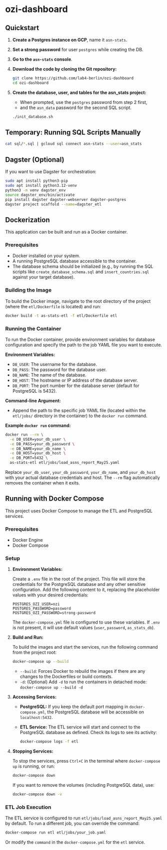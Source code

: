 # ozi-dashboard

## Quickstart

1. **Create a Postgres instance on GCP**, name it `asn-stats`.
2. **Set a strong password** for user `postgres` while creating the DB.
3. **Go to the `asn-stats` console**.
4. **Download the code by cloning the Git repository:**

    ```sh
    git clone https://github.com/lab4-berlin/ozi-dashboard
    cd ozi-dashboard
    ```

5. **Create the database, user, and tables for the asn_stats project:**

    - When prompted, use the `postgres` password from step 2 first,
    - and the `asn_data` password for the second SQL script.

    ```sh
    ./init_database.sh
    ```

## Temporary: Running SQL Scripts Manually

```sh
cat sql/*.sql | gcloud sql connect asn-stats --user=asn_stats
```

## Dagster (Optional)

If you want to use Dagster for orchestration:

```sh
sudo apt install python3-pip
sudo apt install python3.12-venv
python3 -m venv dagster_env
source dagster_env/bin/activate
pip install dagster dagster-webserver dagster-postgres
dagster project scaffold --name=dagster_etl
```

## Dockerization

This application can be built and run as a Docker container.

### Prerequisites

- Docker installed on your system.
- A running PostgreSQL database accessible to the container.
- The database schema should be initialized (e.g., by running the SQL scripts like `create_database_schema.sql` and `insert_countries.sql` against your target database).

### Building the Image

To build the Docker image, navigate to the root directory of the project (where the `etl/Dockerfile` is located) and run:

```sh
docker build -t as-stats-etl -f etl/Dockerfile etl
```

### Running the Container

To run the Docker container, provide environment variables for database configuration and specify the path to the job YAML file you want to execute.

**Environment Variables:**

- `DB_USER`: The username for the database.
- `DB_PASS`: The password for the database user.
- `DB_NAME`: The name of the database.
- `DB_HOST`: The hostname or IP address of the database server.
- `DB_PORT`: The port number for the database server (default for PostgreSQL is 5432).

**Command-line Argument:**

- Append the path to the specific job YAML file (located within the `etl/jobs/` directory in the container) to the `docker run` command.

**Example `docker run` command:**

```sh
docker run --rm \
  -e DB_USER=your_db_user \
  -e DB_PASS=your_db_password \
  -e DB_NAME=your_db_name \
  -e DB_HOST=your_db_host \
  -e DB_PORT=5432 \
  as-stats-etl etl/jobs/load_asns_report_May25.yaml
```

Replace `your_db_user`, `your_db_password`, `your_db_name`, and `your_db_host` with your actual database credentials and host. The `--rm` flag automatically removes the container when it exits.

## Running with Docker Compose

This project uses Docker Compose to manage the ETL and PostgreSQL services.

### Prerequisites

- Docker Engine
- Docker Compose

### Setup

1. **Environment Variables:**

    Create a `.env` file in the root of the project. This file will store the credentials for the PostgreSQL database and any other sensitive configuration. Add the following content to it, replacing the placeholder values with your desired credentials:

    ```env
    POSTGRES_OZI_USER=ozi
    POSTGRES_PASSWORD=password
    POSTGRES_OZI_PASSWORD=strong-password
    ```

    The `docker-compose.yml` file is configured to use these variables. If `.env` is not present, it will use default values (`user`, `password`, `as_stats_db`).

2. **Build and Run:**

    To build the images and start the services, run the following command from the project root:

    ```sh
    docker-compose up --build
    ```

    - `--build`: Forces Docker to rebuild the images if there are any changes to the Dockerfiles or build contexts.
    - `-d`: (Optional) Add `-d` to run the containers in detached mode: `docker-compose up --build -d`

3. **Accessing Services:**

    - **PostgreSQL:** If you keep the default port mapping in `docker-compose.yml`, the PostgreSQL database will be accessible on `localhost:5432`.
    - **ETL Service:** The ETL service will start and connect to the PostgreSQL database as defined. Check its logs to see its activity:

      ```sh
      docker-compose logs -f etl
      ```

4. **Stopping Services:**

    To stop the services, press `Ctrl+C` in the terminal where `docker-compose up` is running, or run:

    ```sh
    docker-compose down
    ```

    If you want to remove the volumes (including PostgreSQL data), use:

    ```sh
    docker-compose down -v
    ```

### ETL Job Execution

The ETL service is configured to run `etl/jobs/load_asns_report_May25.yaml` by default. To run a different job, you can override the command:

```sh
docker-compose run etl etl/jobs/your_job.yaml
```

Or modify the `command` in the `docker-compose.yml` for the `etl` service.
